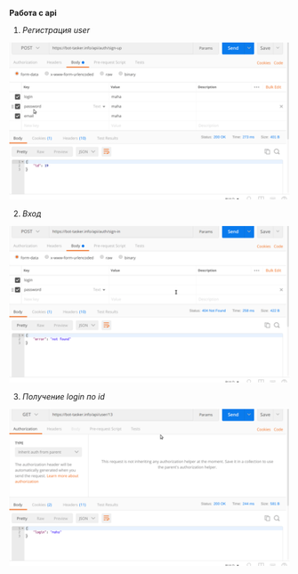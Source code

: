 **Pабота с api**

1) _Регистрация user_

![Alt text](gifs/sign-up.gif)


2) _Вход_

![Demo](gifs/sign-in.gif)

3) _Получение login по id_

![Demo](gifs/user-login.gif)


